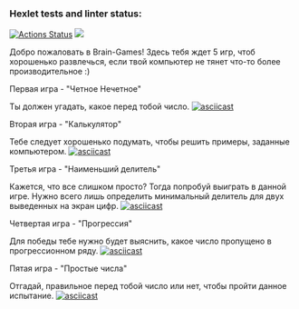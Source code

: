 ### Hexlet tests and linter status:
[![Actions Status](https://github.com/AnisimoffA/python-project-49/workflows/hexlet-check/badge.svg)](https://github.com/AnisimoffA/python-project-49/actions)
<a href="https://codeclimate.com/github/AnisimoffA/python-project-49/maintainability"><img src="https://api.codeclimate.com/v1/badges/89b5ac243bcf1a7c19b6/maintainability" /></a>

Добро пожаловать в Brain-Games! 
Здесь тебя ждет 5 игр, чтоб хорошенько развлечься, если твой компьютер не тянет что-то более производительное :)

Первая игра - "Четное Нечетное"

Ты должен угадать, какое перед тобой число.
[![asciicast](https://asciinema.org/a/532420.svg)](https://asciinema.org/a/532420)

Вторая игра - "Калькулятор"

Тебе следует хорошенько подумать, чтобы решить примеры, заданные компьютером.
[![asciicast](https://asciinema.org/a/532846.svg)](https://asciinema.org/a/532846)

Третья игра - "Наименьший делитель"

Кажется, что все слишком просто? Тогда попробуй выиграть в данной игре. Нужно всего лишь определить минимальный делитель для двух выведенных на экран цифр.
[![asciicast](https://asciinema.org/a/532865.svg)](https://asciinema.org/a/532865)

Четвертая игра - "Прогрессия"

Для победы тебе нужно будет выяснить, какое число пропущено в прогрессионном ряду.
[![asciicast](https://asciinema.org/a/533241.svg)](https://asciinema.org/a/533241)

Пятая игра - "Простые числа"

Отгадай, правильное перед тобой число или нет, чтобы пройти данное испытание.
[![asciicast](https://asciinema.org/a/533374.svg)](https://asciinema.org/a/533374)